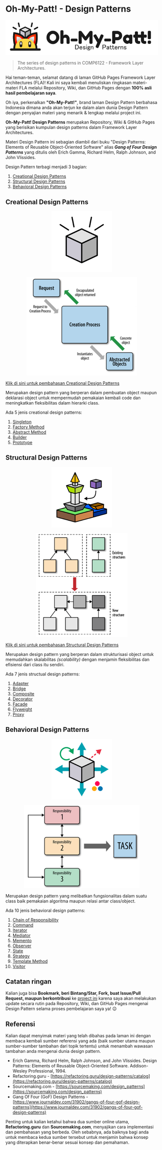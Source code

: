 # Oh-My-Patt! - Design Patterns

<p align="center" style="text-align:center"><img src="./assets/img/oh-my-patt.png#center" alt="Oh-My-Patt Design Patterns" /></p>

> The series of design patterns in COMP6122 - Framework Layer Architectures.

Hai teman-teman, selamat datang di laman GitHub Pages Framework Layer Architectures (FLA)! Kali ini saya kembali menuliskan ringkasan materi-materi FLA melalui Repository, Wiki, dan GitHub Pages dengan **100% asli hasil pembelajaran saya**.

Oh iya, perkenalkan **"Oh-My-Patt!"**, brand laman Design Pattern berbahasa Indonesia dimana anda akan terjun ke dalam alam dunia Design Pattern dengan penyajian materi yang menarik & lengkap melalui project ini.

**Oh-My-Patt! Design Patterns** merupakan Repository, Wiki & GitHub Pages yang berisikan kumpulan design patterns dalam Framework Layer Architectures.

Materi Design Pattern ini sebagian diambil dari buku "Design Patterns: Elements of Reusable Object-Oriented Software" alias _**Gang of Four Design Patterns**_ yang ditulis oleh Erich Gamma, Richard Helm, Ralph Johnson, and John Vlissides.

Design Pattern terbagi menjadi 3 bagian:

1. [Creational Design Patterns](Creational)
2. [Structural Design Patterns](Structural)
3. [Behavioral Design Patterns](Behavioral)

## Creational Design Patterns

<p align="center" style="text-align:center"><img src="./assets/img/pattern/creational.png" alt="Creational Design Patterns" height="200" class="thumbnail" /></p>

<p align="center" style="text-align:center"><img src="./assets/img/creational/creational-model.png" alt="Creational Design Patterns Model" class="center" /></p>

[Klik di sini untuk pembahasan Creational Design Patterns](Creational)

Merupakan design pattern yang berperan dalam pembuatan object maupun deklarasi object untuk mempermudah pemakaian kembali code dan meningkatkan fleksibilitas dalam hierarki class.

Ada 5 jenis creational design patterns:

1. [Singleton](Creational/Singleton)
2. [Factory Method](Creational/Factory-Method)
3. [Abstract Method](Creational/Abstract-Method)
4. [Builder](Creational/Builder)
5. [Prototype](Creational/Prototype)


## Structural Design Patterns

<p align="center" style="text-align:center"><img src="./assets/img/pattern/structural.png" alt="Structural Design Patterns" height="200" class="thumbnail" /></p>

<p align="center" style="text-align:center"><img src="./assets/img/structural/structural-model.png" alt="Structural Design Patterns Model" class="center" /></p>

[Klik di sini untuk pembahasan Structural Design Patterns](Structural)

Merupakan design pattern yang berperan dalam strukturisasi object untuk memudahkan skalabilitas _(scalability)_ dengan menjamin fleksibilitas dan efisiensi dari class itu sendiri.

Ada 7 jenis structual design patterns:

1. [Adapter](Structural/Adapter)
2. [Bridge](Structural/Bridge)
3. [Composite](Structural/Composite)
4. [Decorator](Structural/Decorator)
5. [Facade](Structural/Facade)
6. [Flyweight](Structural/Flyweight)
7. [Proxy](Structural/Proxy)

## Behavioral Design Patterns

<p align="center" style="text-align:center"><img src="./assets/img/pattern/behavioral.png" alt="Behavioral Design Patterns" height="200" class="thumbnail" /></p>

<p align="center" style="text-align:center"><img src="./assets/img/behavioral/behavioral-model.png" alt="Behavioral Design Patterns Model" class="center" /></p>

Merupakan design pattern yang melibatkan fungsionalitas dalam suatu class baik pemakaian algoritma maupun relasi antar class/object.

Ada 10 jenis behavioral design patterns:

1. [Chain of Responsibility](Behavioral/Chain-of-Responsibility)
2. [Command](Behavioral/Command)
3. [Iterator](Behavioral/Iterator)
4. [Mediator](Behavioral/Mediator)
5. [Memento](Behavioral/Memento)
6. [Observer](Behavioral/Observer)
7. [State](Behavioral/State)
8. [Strategy](Behavioral/Strategy)
9. [Template Method](Behavioral/Template-Method)
10. [Visitor](Behavioral/Visitor)


## Catatan ringan

Kalian juga bisa **Bookmark, beri Bintang/Star, Fork, buat Issue/Pull Request, maupun berkontribusi** ke [project ini](https://github.com/akmalrusli363/fla-design-patterns) karena saya akan melakukan update secara rutin pada Repository, Wiki, dan GitHub Pages mengenai Design Pattern selama proses pembelajaran saya ya! :wink: 

## Referensi

Kalian dapat menyimak materi yang telah dibahas pada laman ini dengan membaca kembali sumber referensi yang ada (baik sumber utama maupun sumber-sumber tambahan dari topik tertentu) untuk menambah wawasan tambahan anda mengenai dunia design pattern.

- Erich Gamma, Richard Helm, Ralph Johnson, and John Vlissides. Design Patterns: Elements of Reusable Object-Oriented Software. Addison-Wesley Professional, 1994.
- Refactoring.guru - [https://refactoring.guru/design-patterns/catalog](https://refactoring.guru/design-patterns/catalog)
- Sourcemaking.com - [https://sourcemaking.com/design_patterns](https://sourcemaking.com/design_patterns)
- Gang Of Four (GoF) Design Patterns - [https://www.journaldev.com/31902/gangs-of-four-gof-design-patterns](https://www.journaldev.com/31902/gangs-of-four-gof-design-patterns)

Penting untuk kalian ketahui bahwa dua sumber online utama, **Refactoring.guru** dan **Sourcemaking.com**, menyajikan cara implementasi dan pembahasan yang berbeda. Oleh sebabnya, ada baiknya bagi anda untuk membaca kedua sumber tersebut untuk menjamin bahwa konsep yang diterapkan benar-benar sesuai konsep dan pemahaman.

